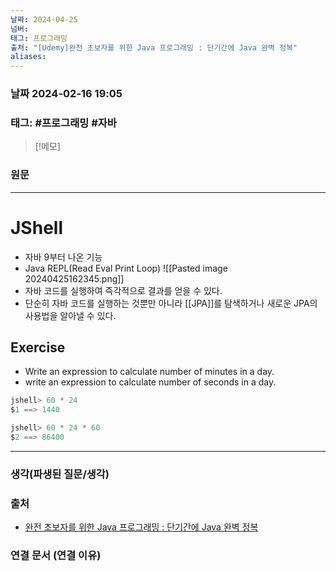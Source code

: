 ```yaml
---
날짜: 2024-04-25
넘버: 
태그: 프로그래밍
출처: "[Udemy]완전 초보자를 위한 Java 프로그래밍 : 단기간에 Java 완벽 정복"
aliases:
---
```

### 날짜  2024-02-16 19:05

### 태그:   #프로그래밍 #자바

>[!메모]
>

### 원문
---
# JShell
- 자바 9부터 나온 기능
- Java REPL(Read Eval Print Loop)
![[Pasted image 20240425162345.png]]
- 자바 코드를 실행하여 즉각적으로 결과를 얻을 수 있다.
- 단순히 자바 코드를 실행하는 것뿐만 아니라 [[JPA]]를 탐색하거나 새로운 JPA의 사용법을 알아낼 수 있다.
## Exercise
- Write an expression to calculate number of minutes in a day.
- write an expression to calculate number of seconds in a day.
```java
jshell> 60 * 24
$1 ==> 1440

jshell> 60 * 24 * 60
$2 ==> 86400
```
---
### 생각(파생된 질문/생각)

### 출처
- [완전 초보자를 위한 Java 프로그래밍 : 단기간에 Java 완벽 정복](https://www.udemy.com/course/best-java-programming/?couponCode=ST6MT42324)

### 연결 문서 (연결 이유)
